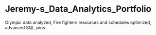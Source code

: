 # Jeremy-s_Data_Analytics_Portfolio
Olympic data analyzed, Fire fighters resources and schedules optimized, advanced SQL joins
